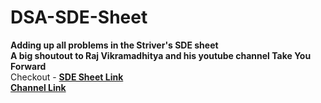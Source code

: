# DSA-SDE-Sheet
**Adding up all problems in the Striver's SDE sheet** <br>
**A big shoutout to Raj Vikramadhitya and his youtube channel Take You Forward** <br> 
Checkout  - 
<a href ="https://docs.google.com/document/d/1SM92efk8oDl8nyVw8NHPnbGexTS9W-1gmTEYfEurLWQ/edit" target="_blank" > **SDE Sheet Link**</a> <br>
<a href = "https://www.youtube.com/c/takeUforward" target = "_blank" >**Channel Link**</a>
